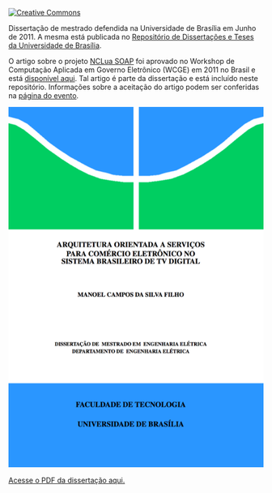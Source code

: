 [![Creative Commons](https://img.shields.io/badge/license-CC--BY--NC--ND%204.0-orange.svg?style=flat-square)](http://creativecommons.org/licenses/by-nc-nd/4.0/)

Dissertação de mestrado defendida na Universidade de Brasília em Junho de 2011. A mesma está publicada no [Repositório de Dissertações e Teses da Universidade de Brasília](http://repositorio.unb.br/handle/10482/10360).

O artigo sobre o projeto [NCLua SOAP](https://github.com/manoelcampos/NCLuaSOAP/) foi aprovado no Workshop de Computação Aplicada em Governo Eletrônico (WCGE) em 2011 no Brasil e está [disponível aqui](artigo-nclua-soap-wcge-2011/wcge-artigo-nclua-soap.pdf). Tal artigo é parte da dissertação e está incluído neste repositório. Informações sobre a aceitação do artigo podem ser conferidas na [página do evento](http://www4.serpro.gov.br/wcge2011/artigos-selecionados).

![Dissertação de Mestrado](capa-dissertacao.png)

[Acesse o PDF da dissertação aqui.](dissertacao/dissertacao.pdf)
